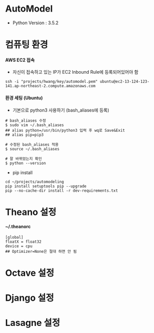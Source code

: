 # AutoModel
- Python Version : 3.5.2

# 컴퓨팅 환경
#### AWS EC2 접속
- 자신이 접속하고 있는 IP가 EC2 Inbound Rule에 등록되어있어야 함
```
ssh -i "projects/hwang/key/automodel.pem" ubuntu@ec2-13-124-123-141.ap-northeast-2.compute.amazonaws.com
```
#### 환경 세팅 (Ubuntu)
- 기본으로 python3 사용하기 (bash_aliases에 등록)
```
# bash_aliases 수정
$ sudo vim ~/.bash_aliases
## alias python=/usr/bin/python3 입력 후 wq로 Save&Exit
## alias pip=pip3

# 수정된 bash_aliases 적용
$ source ~/.bash_aliases

# 잘 바뀌었는지 확인
$ python --version
```
- pip install
```
cd ~/projects/automodeling
pip install setuptools pip --upgrade
pip --no-cache-dir install -r dev-requirements.txt
```

# Theano 설정
#### ~/.theanorc
```
[global]
floatX = float32
device = cpu
## Optimizer=None은 절대 하면 안 됨
```

# Octave 설정

# Django 설정

# Lasagne 설정
